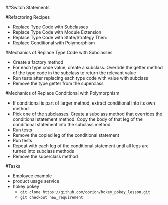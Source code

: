 ##Switch Statements

#Refactoring Recipes
* Replace Type Code with Subclasses
* Replace Type Code with Module Extension
* Replace Type Code with State/Strategy
Then:
* Replace Conditional with Polymorphism

#Mechanics of Replace Type Code with Subclasses
* Create a factory method
* For each type code value, create a subclass.  Override the getter method of the type code in the subclass to return the relevant value
* Run tests after replacing each type code with value with subclass
* Remove the type getter from the superclass

#Mechanics of Replace Conditional with Polymorphism
* If conditional is part of larger method, extract conditional into its own method
* Pick one of the subclasses.  Create a subclass method that overrides the conditional statement method.  Copy the body of that leg of the conditional statement into the subclass method.
* Run tests
* Remove the copied leg of the conditional statement
* Run tests
* Repeat with each leg of the conditional statement until all legs are turned into subclass methods
* Remove the superclass method

#Tasks
* Employee example
* product usage service
* hokey pokey
  - `git clone https://github.com/oorion/hokey_pokey_lesson.git`
  - `git checkout new_requirement`
